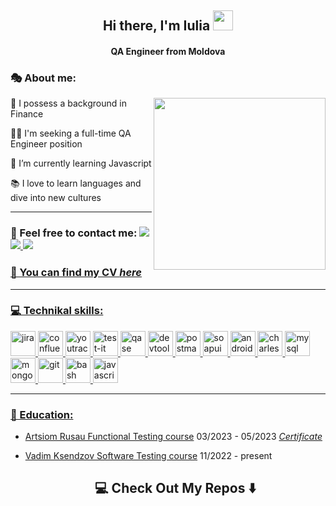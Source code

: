 <h2 align="center">Hi there, I'm Iulia</a> 
<img src="https://github.com/blackcater/blackcater/raw/main/images/Hi.gif" height="32"/></h1>
<h4 align="center"> QA Engineer from Moldova </h3>
<!---<img src="https://github.com/sciencepal/sciencepal/blob/master/assets/life_balance.gif" alt="side Image" align="right" width="250" height="auto" />--->

### 🎭 About me: 
<img src="https://steamuserimages-a.akamaihd.net/ugc/913543371320728145/99C723233636B4390B13DD2C2551D8627AA3B322/?imw=512&amp;imh=512&amp;ima=fit&amp;impolicy=Letterbox&amp;imcolor=%23000000&amp;letterbox=true" align="right" width="275px"/>
<p> 📌 I possess a background in Finance
<p> 👩‍💻 I'm seeking a full-time QA Engineer position
<p> 🌱 I’m currently learning Javascript
<p> 📚 I love to learn languages and dive into new cultures

  ---
  
### 📩 Feel free to contact me:  <a href="https://www.linkedin.com/in/iulianicolaeva/"><img src="https://img.shields.io/badge/linkedin-%230077B5.svg?style=for-the-badge&logo=linkedin&logoColor=white"/> <a href="mailto:julemonadee@gmail.com"><img src="https://img.shields.io/badge/Gmail-D14836?style=for-the-badge&logo=gmail&logoColor=white"/> <a href="https://t.me/julemonade"><img src="https://img.shields.io/badge/Telegram-2CA5E0?style=for-the-badge&logo=telegram&logoColor=white"/>

### 🎋 You can find my CV <a href="https://drive.google.com/file/d/1ZqRs8peUoVBMjqg7atiJoIKN7DNTB30N/view?usp=drive_link">_here_
---
### 💻 Technikal skills:
<div id="badges">
<img src="https://cdn.jsdelivr.net/gh/devicons/devicon/icons/jira/jira-original.svg" title="jira" alt="jira" width="40" height="40"/>
<img src="https://pbs.twimg.com/profile_images/1022908662392619008/5_z16TbH_400x400.jpg" alt="confluence" width="40" height="40"/>
<img src="https://upload.wikimedia.org/wikipedia/commons/thumb/8/8d/YouTrack_Icon.svg/1024px-YouTrack_Icon.svg.png?20200803082248" title="youtrack" alt="youtrack" width="40" height="40"/>
<img src="https://docs.testit.software/images/testit_logo_icon.png" title="test-it" alt="test-it" width="40" height="40"/>
<img src="https://luna1.co/eb0187.png" title="qase" alt="qase" width="40" height="40"/>
<img src="https://d33wubrfki0l68.cloudfront.net/38b5c953a4667366685d55db55d057c86db1fc54/a0fdc/static/acae6b24d940347661ca901ea07f47c1/chrome-dev-logo-icon.png" title="devtools" alt="devtools" width="40" height="40"/>
<img src="https://img.uxwing.com/wp-content/themes/uxwing/download/brands-social-media/postman-icon.svg" title="postman" alt="postman" width="40" height="40"/>
<img src="https://static0.smartbear.co/smartbearbrand/media/images/home/soapui-icon.svg" title="soapui" alt="soapui" width="40" height="40"/>
<img src="https://cdn.jsdelivr.net/gh/devicons/devicon/icons/androidstudio/androidstudio-original.svg" title="android-studio" alt="android-studio" width="40" height="40"/>
<img src="https://cdn.icon-icons.com/icons2/3053/PNG/512/charles_proxy_macos_bigsur_icon_190302.png" title="charles-proxy" alt="charles-proxy" width="40" height="40"/>
<img src="https://cdn.jsdelivr.net/gh/devicons/devicon/icons/mysql/mysql-original.svg" title="mysql" alt="mysql" width="40" height="40"/>
<img src="https://cdn.jsdelivr.net/gh/devicons/devicon/icons/mongodb/mongodb-original.svg" title="mongodb" alt="mongodb" width="40" height="40"/>
<img src="https://cdn.jsdelivr.net/gh/devicons/devicon/icons/git/git-original.svg" title="git" alt="git" width="40" height="40"/>
<img src="https://upload.wikimedia.org/wikipedia/commons/thumb/4/4b/Bash_Logo_Colored.svg/1024px-Bash_Logo_Colored.svg.png?20180723054350" title="bash" alt="bash" width="40" height="40"/>
<img src="https://upload.wikimedia.org/wikipedia/commons/6/6a/JavaScript-logo.png" title="javascript" alt="javascript" width="40" height="40"/>
</div>

---

### 🧩 Education:
- [Artsiom Rusau Functional Testing course](https://artsiomrusau.com/qa-from-scratch) 03/2023 - 05/2023  <a href="https://drive.google.com/file/d/1VypOVPpXy5Km4E-Iqx4-ejj2pYeC-5jr/view?usp=drive_link">_Certificate_
- [Vadim Ksendzov Software Testing course](https://ksendzov.com/) 11/2022 - present
  
  <h2  align="center">💻 Check Out My Repos ⬇️ </h2>
